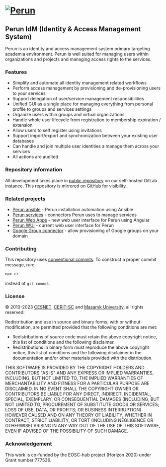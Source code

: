 # [![Perun](https://webcentrum.muni.cz/media/3153530/perun.svg)](https://perun-aai.org)

## Perun IdM (Identity & Access Management System)

Perun is an identity and access management system primary targeting academia environment. Perun is well suited for managing users within organizations and projects and managing access rights to the services.

### Features

- Simplify and automate all identity management related workflows
- Perform access management by provisioning and de-provisioning users to your services
- Support delegation of user/service management responsibilities
- Unified GUI as a single place for managing everything from personal profile to groups and services settings
- Organize users within groups and virtual organizations
- Handle whole user lifecycle from registration to membership expiration / extension
- Allow users to self register using invitations
- Support import/export and synchronization between your existing user databases
- Can handle and join multiple user identities a manage them across your services
- All actions are audited

### Repository information

All development takes place in [public repository](https://gitlab.ics.muni.cz/perun/perun-idm/perun) on our self-hosted GitLab instance. This repository is mirrored on [GitHub](https://github.com/CESNET/perun) for visibility.

### Related projects

- [Perun ansible](https://github.com/CESNET/perun-ansible) - Perun installation automation using Ansible
- [Perun services](https://gitlab.ics.muni.cz/perun/perun-idm/perun-services) - connectors Perun uses to manage services
- [Perun Web Apps](https://gitlab.ics.muni.cz/perun/perun-idm/perun-web-apps) - new web user interface for Perun using Angular
- [Perun WUI](https://gitlab.ics.muni.cz/perun/perun-idm/perun-wui) - current web user interface for Perun
- [Google Group connector](https://github.com/CESNET/google-group-connector) - allow provisioning of Google groups on your domain

### Contributing

This repository uses [conventional commits](https://www.conventionalcommits.org/en/v1.0.0/). To construct a proper commit message, run:

```sh
npx cz
```

instead of `git commit`.

### License

&copy; 2010-2023 [CESNET](https://www.cesnet.cz/?lang=en), [CERIT-SC](https://www.cerit-sc.cz/en/index.html) and [Masaryk University](https://www.muni.cz/en), all rights reserved.

Redistribution and use in source and binary forms, with or without modification, are permitted provided that the following conditions are met:

- Redistributions of source code must retain the above copyright notice, this list of conditions and the following disclaimer.
- Redistributions in binary form must reproduce the above copyright notice, this list of conditions and the following disclaimer in the documentation and/or other materials provided with the distribution.

THIS SOFTWARE IS PROVIDED BY THE COPYRIGHT HOLDERS AND
CONTRIBUTORS "AS IS" AND ANY EXPRESS OR IMPLIED WARRANTIES,
INCLUDING, BUT NOT LIMITED TO, THE IMPLIED WARRANTIES OF
MERCHANTABILITY AND FITNESS FOR A PARTICULAR PURPOSE ARE
DISCLAIMED. IN NO EVENT SHALL THE COPYRIGHT OWNER OR CONTRIBUTORS
BE LIABLE FOR ANY DIRECT, INDIRECT, INCIDENTAL, SPECIAL,
EXEMPLARY, OR CONSEQUENTIAL DAMAGES (INCLUDING, BUT NOT LIMITED
TO, PROCUREMENT OF SUBSTITUTE GOODS OR SERVICES; LOSS OF USE,
DATA, OR PROFITS; OR BUSINESS INTERRUPTION) HOWEVER CAUSED AND ON
ANY THEORY OF LIABILITY, WHETHER IN CONTRACT, STRICT LIABILITY,
OR TORT (INCLUDING NEGLIGENCE OR OTHERWISE) ARISING IN ANY WAY
OUT OF THE USE OF THIS SOFTWARE, EVEN IF ADVISED OF THE
POSSIBILITY OF SUCH DAMAGE.

### Acknowledgement

This work is co-funded by the EOSC-hub project (Horizon 2020) under Grant number 777536.
